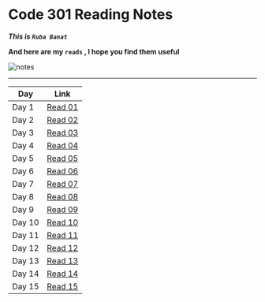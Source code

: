 # Code 301 Reading Notes

***This is `Ruba Banat`***

**And here are my `reads` , I hope you find them useful**

![notes](imgs/logo-code-dot-org_orig.png)

---


Day | Link
------------ | -------------
Day 1 | [Read 01](https://rubabanat.github.io/Reading-Notes-301/read-01)
Day 2 | [Read 02](https://rubabanat.github.io/Reading-Notes-301/read-02)
Day 3 | [Read 03]()
Day 4 | [Read 04]()
Day 5 | [Read 05]()
Day 6 | [Read 06]()
Day 7 | [Read 07]()
Day 8 | [Read 08]()
Day 9 | [Read 09]()
Day 10| [Read 10]()
Day 11| [Read 11]()
Day 12| [Read 12]()
Day 13| [Read 13]()
Day 14| [Read 14]()
Day 15| [Read 15]()



